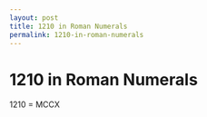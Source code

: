 ```yaml
---
layout: post
title: 1210 in Roman Numerals
permalink: 1210-in-roman-numerals
---
```


# 1210 in Roman Numerals

1210 = MCCX
